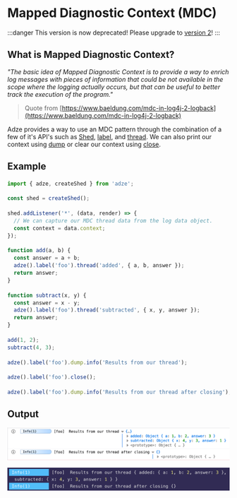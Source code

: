 # Mapped Diagnostic Context (MDC)

:::danger
This version is now deprecated! Please upgrade to [version 2](https://adzejs.com/)!
:::

## What is Mapped Diagnostic Context?

_"The basic idea of Mapped Diagnostic Context is to provide a way to enrich log messages with pieces of information that could be not available in the scope where the logging actually occurs, but that can be useful to better track the execution of the program."_

> Quote from [https://www.baeldung.com/mdc-in-log4j-2-logback](https://www.baeldung.com/mdc-in-log4j-2-logback)

Adze provides a way to use an MDC pattern through the combination of a few of it's API's such as [Shed](shed-concepts.md), [label](modifiers.md#label), and [thread](other-terminators.md#thread). We can also print our context using [dump](modifiers.md#dump) or clear our context using [close](modifiers.md#close).

## Example

```javascript
import { adze, createShed } from 'adze';

const shed = createShed();

shed.addListener('*', (data, render) => {
  // We can capture our MDC thread data from the log data object.
  const context = data.context;
});

function add(a, b) {
  const answer = a + b;
  adze().label('foo').thread('added', { a, b, answer });
  return answer;
}

function subtract(x, y) {
  const answer = x - y;
  adze().label('foo').thread('subtracted', { x, y, answer });
  return answer;
}

add(1, 2);
subtract(4, 3);

adze().label('foo').dump.info('Results from our thread');

adze().label('foo').close();

adze().label('foo').dump.info('Results from our thread after closing');
```

## Output

![close example output](./examples/close-example.png)

![close example output in the terminal](./examples/close-terminal-example.png)

